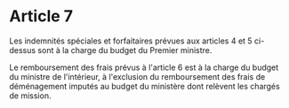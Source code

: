 # Article 7

Les indemnités spéciales et forfaitaires prévues aux articles 4 et 5 ci-dessus sont à la charge du budget du Premier ministre.

Le remboursement des frais prévus à l'article 6 est à la charge du budget du ministre de l'intérieur, à l'exclusion du remboursement des frais de déménagement imputés au budget du ministère dont relèvent les chargés de mission.
